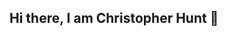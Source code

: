 ## Hi there, I am Christopher Hunt 👋

<!--
**christopherhunt00/christopherhunt00** is a ✨ _special_ ✨ repository because its `README.md` (this file) appears on your GitHub profile.

🔭 I’m currently working on building my skills and portfolio to become a business analyst.

🌱 I’m currently learning Excel, SQL, Power BI, and Python, along with core concepts in data analytics and business intelligence.

👯 I’m looking to collaborate on data analysis projects, case studies, or mock business problems to gain hands-on experience.

🤔 I’m looking for help with breaking into the tech/analytics industry and getting real-world practice.

💬 Ask me about Excel, PowerPoint, or anything related to business strategy and data analysis.

📫 How to reach me: christophermhunt00@gmail.com
